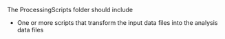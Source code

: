 The ProcessingScripts folder should include

* One or more scripts that transform the input data files into the analysis data files
